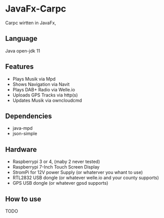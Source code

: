 # JavaFx-Carpc
Carpc wirtten in JavaFx, 

## Language
Java open-jdk 11

## Features
- Plays Musik via Mpd
- Shows Navigation via Navit
- Plays DAB+ Radio via Welle.io
- Uploads GPS Tracks via http(s)
- Updates Musik via owncloudcmd

## Dependencies
- java-mpd
- json-simple

## Hardware
- Raspberrypi 3 or 4, (maby 2 never tested)
- Raspberrypi 7-Inch Touch Screen Display
- StromPi for 12V power Supply (or whaterver you whant to use)
- RTL2832 USB dongle (or whatever welle.io and your county supports)
- GPS USB dongle (or whatever gpsd supports)

## How to use
TODO
